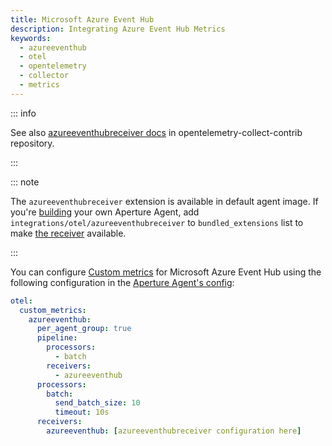 ```yaml
---
title: Microsoft Azure Event Hub
description: Integrating Azure Event Hub Metrics
keywords:
  - azureeventhub
  - otel
  - opentelemetry
  - collector
  - metrics
---
```


::: info

See also [azureeventhubreceiver docs][receiver] in opentelemetry-collect-contrib repository.

:::

::: note

The `azureeventhubreceiver` extension is available in default agent image. If you're [building][build] your own Aperture Agent, add `integrations/otel/azureeventhubreceiver` to `bundled_extensions` list to make [the receiver][receiver] available.

:::

You can configure [Custom metrics][custom-metrics] for Microsoft Azure Event Hub
using the following configuration in the [Aperture Agent's
config][agent-config]:

```yaml
otel:
  custom_metrics:
    azureeventhub:
      per_agent_group: true
      pipeline:
        processors:
          - batch
        receivers:
          - azureeventhub
      processors:
        batch:
          send_batch_size: 10
          timeout: 10s
      receivers:
        azureeventhub: [azureeventhubreceiver configuration here]
```

[build]: /reference/aperturectl/build/agent/agent.md
[receiver]:
  https://github.com/open-telemetry/opentelemetry-collector-contrib/tree/main/receiver/azureeventhubreceiver
[custom-metrics]: /reference/configuration/agent.md#custom-metrics-config
[agent-config]: /reference/configuration/agent.md#agent-o-t-e-l-config
